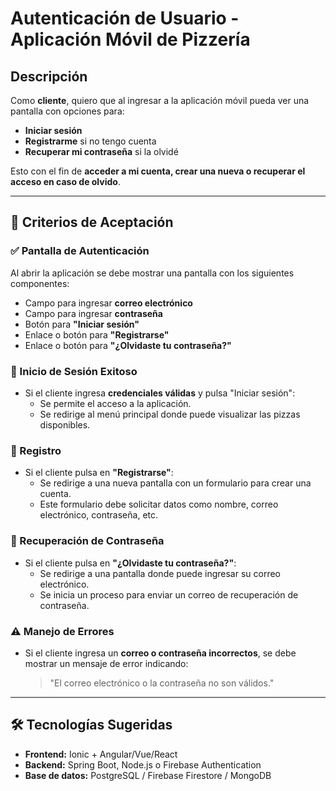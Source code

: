 # Autenticación de Usuario - Aplicación Móvil de Pizzería

## Descripción

Como **cliente**, quiero que al ingresar a la aplicación móvil pueda ver una pantalla con opciones para:

- **Iniciar sesión**
- **Registrarme** si no tengo cuenta
- **Recuperar mi contraseña** si la olvidé

Esto con el fin de **acceder a mi cuenta, crear una nueva o recuperar el acceso en caso de olvido**.

---

## 🧪 Criterios de Aceptación

### ✅ Pantalla de Autenticación

Al abrir la aplicación se debe mostrar una pantalla con los siguientes componentes:

- Campo para ingresar **correo electrónico**
- Campo para ingresar **contraseña**
- Botón para **"Iniciar sesión"**
- Enlace o botón para **"Registrarse"**
- Enlace o botón para **"¿Olvidaste tu contraseña?"**

### 🔐 Inicio de Sesión Exitoso

- Si el cliente ingresa **credenciales válidas** y pulsa "Iniciar sesión":
  - Se permite el acceso a la aplicación.
  - Se redirige al menú principal donde puede visualizar las pizzas disponibles.

### 📝 Registro

- Si el cliente pulsa en **"Registrarse"**:
  - Se redirige a una nueva pantalla con un formulario para crear una cuenta.
  - Este formulario debe solicitar datos como nombre, correo electrónico, contraseña, etc.

### 🔄 Recuperación de Contraseña

- Si el cliente pulsa en **"¿Olvidaste tu contraseña?"**:
  - Se redirige a una pantalla donde puede ingresar su correo electrónico.
  - Se inicia un proceso para enviar un correo de recuperación de contraseña.

### ⚠️ Manejo de Errores

- Si el cliente ingresa un **correo o contraseña incorrectos**, se debe mostrar un mensaje de error indicando:
  
  > "El correo electrónico o la contraseña no son válidos."

---

## 🛠️ Tecnologías Sugeridas

- **Frontend:** Ionic + Angular/Vue/React
- **Backend:** Spring Boot, Node.js o Firebase Authentication
- **Base de datos:** PostgreSQL / Firebase Firestore / MongoDB




